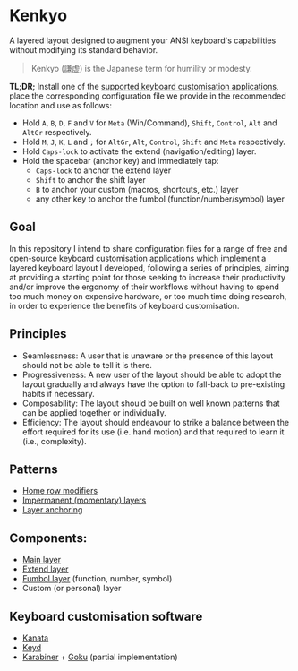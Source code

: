 # Kenkyo

A layered layout designed to augment your ANSI keyboard's capabilities without modifying its standard behavior.

> Kenkyo (謙虚) is the Japanese term for humility or modesty.

**TL;DR;** Install one of the [supported keyboard customisation applications](#keyboard-customisation-software), place the corresponding configuration file we provide in the recommended location and use as follows:

- Hold `A`, `B`, `D`, `F` and `V` for `Meta` (Win/Command), `Shift`, `Control`, `Alt` and `AltGr` respectively.
- Hold `M`, `J`, `K`, `L` and `;` for `AltGr`, `Alt`, `Control`, `Shift` and `Meta` respectively.
- Hold `Caps-lock` to activate the extend (navigation/editing) layer.
- Hold the spacebar (anchor key) and immediately tap:
  - `Caps-lock` to anchor the extend layer
  - `Shift` to anchor the shift layer
  - `B` to anchor your custom (macros, shortcuts, etc.) layer
  - any other key to anchor the fumbol (function/number/symbol) layer

## Goal

In this repository I intend to share configuration files for a range of free and open-source keyboard customisation applications which implement a layered keyboard layout I developed, following a series of principles, aiming at providing a starting point for those seeking to increase their productivity and/or improve the ergonomy of their
workflows without having to spend too much money on expensive hardware, or too much time doing research, in order to experience the benefits of keyboard customisation.

## Principles

- Seamlessness: A user that is unaware or the presence of this layout should not be able to tell it is there. 
- Progressiveness: A new user of the layout should be able to adopt the layout gradually and always have the option to fall-back to pre-existing habits if necessary.
- Composability: The layout should be built on well known patterns that can be applied together or individually.
- Efficiency: The layout should endeavour to strike a balance between the effort required for its use (i.e. hand motion) and that required to learn it (i.e., complexity).

## Patterns

- [Home row modifiers](https://precondition.github.io/home-row-mods)
- [Impermanent (momentary) layers](https://jonny-wamsley.gitbook.io/the-ultimate-guide-to-keyboard-layers/ch-3-layer-activators/3.3-shift-layers)
- [Layer anchoring](https://argenkiwi.medium.com/keyboard-layer-pinning-20aafede96e5)

## Components:

- [Main layer](https://www.keyboard-layout-editor.com/##@_name=Main;&@_w:1.5;&=Tab&=Q&=W&=E&=R&=T&=Y&=U&=I&=O&=P&=%7B%0A%5B&=%7D%0A%5D&_w:1.5;&=%7C%0A%5C;&@_c=#90D5FF&w:1.75;&=Caps%20Lock%0A%0A%0A%0A%0A%0A%0A%0A%0AExtend&=A%0A%0A%0A%0A%0A%0A%0A%0A%0AMeta&=S%0A%0A%0A%0A%0A%0A%0A%0A%0AShift&=D%0A%0A%0A%0A%0A%0A%0A%0A%0ACtrl&=F%0A%0A%0A%0A%0A%0A%0A%0A%0AAlt&_c=#cccccc;&=G&=H&_c=#90D5FF;&=J%0A%0A%0A%0A%0A%0A%0A%0A%0AAlt&=K%0A%0A%0A%0A%0A%0A%0A%0A%0ACtrl&=L%0A%0A%0A%0A%0A%0A%0A%0A%0AShift&=/:%0A/;%0A%0A%0A%0A%0A%0A%0A%0AAlt&_c=#cccccc;&=%22%0A'&_w:2.25;&=Enter;&@_w:2.25;&=Shift&=Z&=X&=C&_c=#90D5FF;&=V%0A%0A%0A%0A%0A%0A%0A%0A%0AAltGr&_c=#cccccc;&=B&=N&_c=#90D5FF;&=M%0A%0A%0A%0A%0A%0A%0A%0A%0AAltGr&_c=#cccccc;&=%3C%0A,&=%3E%0A.&=?%0A//&_w:2.75;&=Shift;&@_w:1.25;&=Ctrl&_w:1.25;&=Win&_w:1.25;&=Alt&_c=#90D5FF&a:7&w:6.25;&=Fumbol&_c=#cccccc&a:4&w:1.25;&=Alt&_w:1.25;&=Win&_w:1.25;&=Menu&_w:1.25;&=Ctrl)
- [Extend layer](https://www.keyboard-layout-editor.com/##@_name=Extend;&@_w:1.5;&=Tab&_c=#90D5FF;&=Esc&=Win&_c=#cccccc;&=E&=R&=T&_c=#90D5FF;&=PgUp&=Home&=%E2%86%91&=End&=Insert&_c=#cccccc;&=%7B%0A%5B&=%7D%0A%5D&_w:1.5;&=%7C%0A%5C;&@_c=#FFA500&w:1.75;&=Caps%20Lock&_c=#90D5FF;&=Shift&=Ctrl&=Alt&_c=#cccccc;&=F&=G&_c=#90D5FF;&=PgDn&=%E2%86%90&=%E2%86%93&=%E2%86%92&=Delete&_c=#cccccc;&=%22%0A'&_w:2.25;&=Enter;&@_w:2.25;&=Shift&=Z&=X&=C&=V&=B&_c=#90D5FF;&=Menu&=Bspc&=Spc&=Tab&=Enter&_c=#cccccc&w:2.75;&=Shift;&@_w:1.25;&=Ctrl&_w:1.25;&=Win&_w:1.25;&=Alt&_a:7&w:6.25;&=&_a:4&w:1.25;&=Alt&_w:1.25;&=Win&_w:1.25;&=Menu&_w:1.25;&=Ctrl)
- [Fumbol layer](https://www.keyboard-layout-editor.com/##@@_w:1.5;&=Tab&_c=#90D5FF;&=F1&=F2&=F3&=F4&=F5&=F6&=F7&=F8&=F9&=F10&=F11&=F12&_c=#cccccc&w:1.5;&=%7C%0A%5C;&@_w:1.75;&=Caps%20Lock&_c=#90D5FF;&=!%0A1%0A%0A%0A%0A%0A%0A%0A%0AMeta&=/@%0A2%0A%0A%0A%0A%0A%0A%0A%0AShift&=#%0A3%0A%0A%0A%0A%0A%0A%0A%0ACtrl&=$%0A4%0A%0A%0A%0A%0A%0A%0A%0AAlt&=%25%0A5&=%5E%0A6&=/&%0A7%0A%0A%0A%0A%0A%0A%0A%0AAlt&=*%0A8%0A%0A%0A%0A%0A%0A%0A%0ACtrl&=(%0A9%0A%0A%0A%0A%0A%0A%0A%0AShift&=)%0A0%0A%0A%0A%0A%0A%0A%0A%0AMeta&=%7C%0A%5C&_c=#cccccc&w:2.25;&=Enter;&@_w:2.25;&=Shift&_c=#90D5FF;&=Mute&=VolDn&=VolUp&=Play%0APause&=Cstm&=~%0A%60&=/_%0A-&=+%0A/=&=%7B%0A%5B&=%7D%0A%5D&_c=#cccccc&w:2.75;&=Shift;&@_w:1.25;&=Ctrl&_w:1.25;&=Win&_w:1.25;&=Alt&_c=#FFA500&a:7&w:6.25;&=&_c=#cccccc&a:4&w:1.25;&=Alt&_w:1.25;&=Win&_w:1.25;&=Menu&_w:1.25;&=Ctrl) (function, number, symbol)
- Custom (or personal) layer
 
## Keyboard customisation software

- [Kanata](https://github.com/jtroo/kanata)
- [Keyd](https://github.com/rvaiya/keyd)
- [Karabiner](https://github.com/pqrs-org/Karabiner-Elements) + [Goku](https://github.com/yqrashawn/GokuRakuJoudo) (partial implementation)
